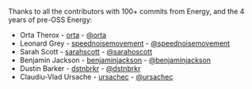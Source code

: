 Thanks to all the contributors with 100+ commits from Energy, and the 4 years of pre-OSS Energy:

* Orta Therox - [orta](http://github.com/orta) - [@orta](http://twitter.com/orta)
* Leonard Grey - [speednoisemovement](http://github.com/speednoisemovement) - [@speednoisemovement](http://twitter.com/speednoisemovement)
* Sarah Scott - [sarahscott](http://github.com/sarahscott) - [@sarahoscott](http://twitter.com/sarahoscott)
* Benjamin Jackson - [benjaminjackson](http://github.com/benjaminjackson) - [@benjaminjackson](http://twitter.com.com/benjaminjackson)
* Dustin Barker - [dstnbrkr](http://github.com/dstnbrkr) - [@dstnbrkr](http://twitter.com/dstnbrkr)
* Claudiu-Vlad Ursache - [ursachec](http://github.com/ursachec) - [@ursachec](http://twitter.com/ursachec)

